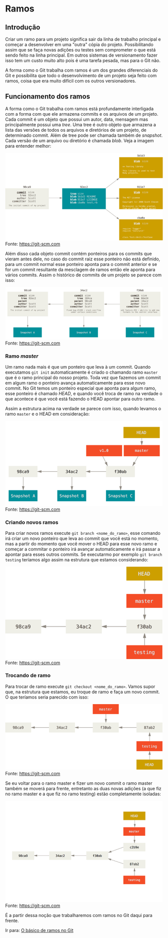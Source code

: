 # Ramos

## Introdução

Criar um ramo para um projeto significa sair da linha de trabalho principal e começar a desenvolver em uma "outra" cópia do projeto. Possibilitando assim que se faça novas adições ou testes sem comprometer o que está sendo feito na linha principal. Em outros sistemas de versionamento fazer isso tem um custo muito alto pois é uma tarefa pesada, mas para o Git não.

A forma como o Git trabalha com ramos é um dos grandes diferenciais do Git e possibilita que todo o desenvolvimento de um projeto seja feito com ramos, coisa que era muito difícil com os outros versionadores.

## Funcionamento dos ramos

A forma como o Git trabalha com ramos está profundamente interligada com a forma com que ele armazena commits e os arquivos de um projeto. Cada commit é um objeto que possui um autor, data, mensagem mas principalmente possui uma *tree*. Uma tree é outro objeto que armazena a lista das versões de todos os arquivos e diretórios de um projeto, de determinado commit. Além de tree pode ser chamada também de *snapshot*. Cada versão de um arquivo ou diretório é chamada *blob*. Veja a imagem para entender melhor:

![](imagens/commit_snapshot.png)
Fonte: https://git-scm.com

Além disso cada objeto commit contém ponteiros para os commits que vieram antes dele, no caso do commit raiz esse ponteiro não está definido, para um commit normal esse ponteiro aponta para o commit anterior e se for um commit resultante da mesclagem de ramos então ele aponta para vários commits. Assim o histórico de commits de um projeto se parece com isso:

![](imagens/historico_de_commits.png)
Fonte: https://git-scm.com

### Ramo *master*

Um ramo nada mais é que um ponteiro que leva à um commit. Quando executamos `git init` automaticamente é criado o chamando ramo `master` que é o ramo principal do nosso projeto. Toda vez que fazemos um commit em algum ramo o ponteiro avança automaticamente para esse novo commit. No Git temos um ponteiro especial que aponta para algum ramo, esse ponteiro é chamado *HEAD*, e quando você troca de ramo na verdade o que acontece é que você está fazendo o HEAD apontar para outro ramo.

Assim a estrutura acima na verdade se parece com isso, quando levamos o ramo `master` e o HEAD em consideração:

![](imagens/ramo_master.png)
Fonte: https://git-scm.com

### Criando novos ramos

Para criar novos ramos execute `git branch <nome_do_ramo>`, esse comando irá criar um novo ponteiro que leva ao commit que você está no momento, mas a partir do momento que você mover o HEAD para esse novo ramo e começar a commitar o ponteiro irá avançar automaticamente e irá passar a apontar para esses outros commits. Se executarmo por exemplo `git branch testing` teríamos algo assim na estrutura que estamos considerando:

![](imagens/novo_ramo.png)
Fonte: https://git-scm.com

### Trocando de ramo

Para trocar de ramo execute `git checkout <nome_do_ramo>`. Vamos supor que, na estrutura que estamos, eu troque de ramo e faça um novo commit. O que teríamos seria parecido com isso:

![](imagens/trocando_de_ramo.png)
Fonte: https://git-scm.com

Se eu voltar para o ramo master e fizer um novo commit o ramo master também se moverá para frente, entretanto as duas novas adições (a que fiz no ramo master e a que fiz no ramo testing) estão completamente isoladas:

![](imagens/dois_ramos.png)
Fonte: https://git-scm.com

É a partir dessa noção que trabalharemos com ramos no Git daqui para frente.

Ir para: [O básico de ramos no Git](basico_de_ramos.md)
